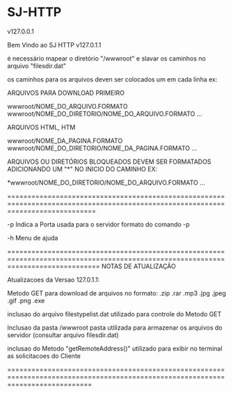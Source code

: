 # SJ-HTTP
v127.0.0.1

Bem Vindo ao SJ HTTP v127.0.1.1

é necessário mapear o diretório "/wwwroot" e slavar os caminhos no arquivo "filesdir.dat"

os caminhos para os arquivos deven ser colocados um em cada linha ex:

ARQUIVOS PARA DOWNLOAD PRIMEIRO

wwwroot/NOME_DO_ARQUIVO.FORMATO
wwwroot/NOME_DO_DIRETORIO/NOME_DO_ARQUIVO.FORMATO
...

ARQUIVOS HTML, HTM 

wwwroot/NOME_DA_PAGINA.FORMATO
wwwroot/NOME_DO_DIRETORIO/NOME_DA_PAGINA.FORMATO
...

ARQUIVOS OU DIRETÓRIOS BLOQUEADOS DEVEM SER FORMATADOS ADICIONANDO UM "*" NO INICIO DO CAMINHO EX:

*wwwroot/NOME_DO_DIRETORIO/NOME_DO_ARQUIVO.FORMATO 
...



==================================================================================================================================

-p 			Indica a Porta usada para o servidor
			formato do comando
			-p <porta> 

-h 			Menu de ajuda

===================================================================================================================================
			NOTAS DE ATUALIZAÇÃO


Atualizacoes da Versao 127.0.1.1:

Metodo GET para download de arquivos no formato:
.zip
.rar
.mp3
.jpg
.jpeg
.gif
.png
.exe

inclusao do arquivo filestypelist.dat
utilizado para controle do Metodo GET


Inclusao da pasta /wwwroot
pasta utilizada para armazenar os arquivos do servidor (consultar arquivo filesdir.dat)


inclusao do Metodo "getRemoteAddress()"
utilizado para exibir no terminal as solicitacoes do Cliente

=================================================================================================================================



